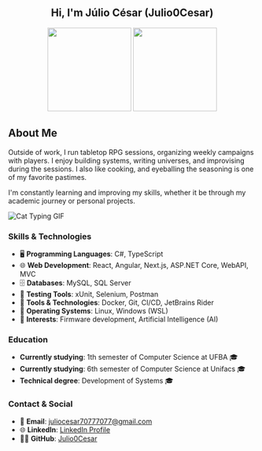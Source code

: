 <div align="center">
  <h2>Hi, I'm Júlio César (Julio0Cesar)</h2>
</div>

<div align="center">
  <a href="https://github.com/Julio0Cesar"></a>
  <img height="170em" src="https://github-readme-stats-sigma-five.vercel.app/api?username=Julio0Cesar&show_icons=true&theme=dark&include_all_commits=true&count_private=true"/>
  <img height="170em" src="https://github-readme-stats-sigma-five.vercel.app/api/top-langs/?username=Julio0Cesar&layout=compact&langs_count=7&theme=dark"/>
</div>

## About Me

Outside of work, I run tabletop RPG sessions, organizing weekly campaigns with players. I enjoy building systems, writing universes, and improvising during the sessions. I also like cooking, and eyeballing the seasoning is one of my favorite pastimes.

I'm constantly learning and improving my skills, whether it be through my academic journey or personal projects.

![Cat Typing GIF](https://media1.tenor.com/m/g3y2q5VQxvAAAAAC/cat-computer.gif)

### Skills & Technologies

- 🖥️ **Programming Languages**: C#, TypeScript  
- 🌐 **Web Development**: React, Angular, Next.js, ASP.NET Core, WebAPI, MVC  
- 🗄️ **Databases**: MySQL, SQL Server 
- 🧪 **Testing Tools**: xUnit, Selenium, Postman  
- 🧰 **Tools & Technologies**: Docker, Git, CI/CD, JetBrains Rider  
- 🐧 **Operating Systems**: Linux, Windows (WSL)  
- 🤖 **Interests**: Firmware development, Artificial Intelligence (AI)  

### Education

- **Currently studying**: 1th semester of Computer Science at UFBA 🎓
- **Currently studying**: 6th semester of Computer Science at Unifacs 🎓
- **Technical degree**: Development of Systems 🎓

### Contact & Social

- 📧 **Email**: [juliocesar70777077@gmail.com](mailto:juliocesar70777077@gmail.com)
- 🌐 **LinkedIn**: [LinkedIn Profile](https://www.linkedin.com/in/julio-cesar-rios/)
- 🧑‍💻 **GitHub**: [Julio0Cesar](https://github.com/Julio0Cesar)

